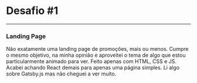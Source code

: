 <h1>Desafio #1</h1>
<hr>
<h3>Landing Page</h3>

<p> 
Não exatamente uma landing page de promoções, mais ou menos. Cumpre o mesmo objetivo, na minha opinião e aproveitei o tema de algo que estou particularmente animado para ver.
Feito apenas com HTML, CSS e JS. Acabei achando React demais para apenas uma página simples. Li algo sobre Gatsby.js mas não cheguei a ver muito.
</p>
